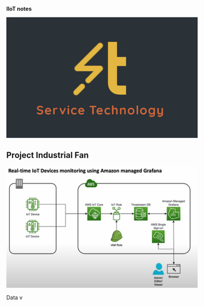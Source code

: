 **IIoT notes**

![alt text](<Screenshot%202024-11-10%20164531.png>)

## Project Industrial Fan

![modelIOT](<model.png>)

Data v